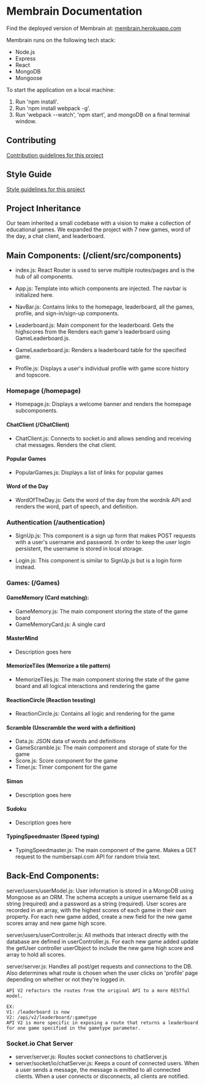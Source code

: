 # Membrain Documentation

Find the deployed version of Membrain at: [membrain.herokuapp.com](http://membrain.herokuapp.com)

Membrain runs on the following tech stack:
- Node.js
- Express
- React
- MongoDB
- Mongoose

To start the application on a local machine:

1. Run 'npm install'.
2. Run 'npm install webpack -g'.
3. Run 'webpack --watch', 'npm start', and mongoDB on a final terminal window.

## Contributing
[Contribution guidelines for this project](CONTRIBUTING.md)

## Style Guide
[Style guidelines for this project](STYLE-GUIDE.md)

## Project Inheritance ##

Our team inherited a small codebase with a vision to make a collection of educational games. We expanded the project with 7 new games, word of the day, a chat client, and leaderboard.

## Main Components: (/client/src/components) ##

- index.js:
React Router is used to serve multiple routes/pages and is the hub of all components.

- App.js:
Template into which components are injected. The navbar is initialized here.

- NavBar.js:
Contains links to the homepage, leaderboard, all the games, profile, and sign-in/sign-up components.

- Leaderboard.js: Main component for the leaderboard. Gets the highscores from the Renders each game's leaderboard using GameLeaderboard.js.

- GameLeaderboard.js: Renders a leaderboard table for the specified game.

- Profile.js: Displays a user's individual profile with game score history and topscore.

### Homepage (/homepage) ###
- Homepage.js: Displays a welcome banner and renders the homepage subcomponents.

#### ChatClient (/ChatClient) ####
- ChatClient.js: Connects to socket.io and allows sending and receiving chat messages. Renders the chat client.

#### Popular Games ####
- PopularGames.js: Displays a list of links for popular games

#### Word of the Day ####
- WordOfTheDay.js: Gets the word of the day from the wordnik API and renders the word, part of speech, and definition.

### Authentication (/authentication) ###
- SignUp.js:
This component is a sign up form that makes POST requests with a user's username and password.
In order to keep the user login persistent, the username is stored in local storage.

- Login.js:
This component is similar to SignUp.js but is a login form instead.

### Games: (/Games) ###

#### GameMemory (Card matching): ####
- GameMemory.js: The main component storing the state of the game board
- GameMemoryCard.js: A single card

#### MasterMind ####
- Description goes here

#### MemorizeTiles (Memorize a tile pattern) ####
- MemorizeTiles.js: The main component storing the state of the game board and all logical interactions and rendering the game

#### ReactionCircle (Reaction tessting) ####
- ReactionCircle.js: Contains all logic and rendering for the game

#### Scramble (Unscramble the word with a definition) ####
- Data.js: JSON data of words and definitions
- GameScramble.js: The main component and storage of state for the game
- Score.js: Score component for the game
- Timer.js: Timer component for the game

#### Simon ####
- Description goes here

#### Sudoku ####
- Description goes here

#### TypingSpeedmaster (Speed typing) ####
- TypingSpeedmaster.js: The main component of the game. Makes a GET request to the numbersapi.com API for random trivia text.

## Back-End Components: ##

   server/users/userModel.js:
    User information is stored in a MongoDB using Mongoose as an ORM. The schema accepts a unique username field as a string (required) and a password as a string (required). User scores are recorded in an array, with the highest scores of each game in their own property. For each new game added, create a new field for the new game scores array and new game high score.

   server/users/userController.js:
    All methods that interact directly with the database are defined in userController.js. For each new game added update the getUser controller userObject to include the new game high score and array to hold all scores.

   server/server.js:
    Handles all post/get requests and connections to the DB. Also determines what route is chosen when the user clicks on 'profile' page depending on whether or not they're logged in.

    API V2 refactors the routes from the original API to a more RESTful model.

    EX:
    V1: /leaderboard is now
    V2: /api/v2/leaderboard/:gametype
    API V2 is more specific in exposing a route that returns a leaderboard for one game specified in the gametype parameter.

### Socket.io Chat Server ###
- server/server.js: Routes socket connections to chatServer.js
- server/socket/io/chatServer.js: Keeps a count of connected users. When a user sends a message, the message is emitted to all connected clients. When a user connects or disconnects, all clients are notified.
